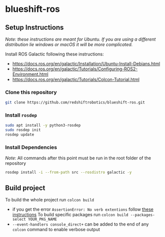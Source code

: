 # blueshift-ros

## Setup Instructions

_Note: these instructions are meant for Ubuntu. If you are using a different distribution lie windows or macOS it will be more complicated._

Install ROS Galactic following these instructions:

- <https://docs.ros.org/en/galactic/Installation/Ubuntu-Install-Debians.html>
- <https://docs.ros.org/en/galactic/Tutorials/Configuring-ROS2-Environment.html>
- <https://docs.ros.org/en/galactic/Tutorials/Colcon-Tutorial.html>

### Clone this repository

```bash
git clone https://github.com/redshiftrobotics/blueshift-ros.git
```

### Install `rosdep`

```bash
sudo apt install -y python3-rosdep
sudo rosdep init
rosdep update
```

### Install Dependencies

_Note_: All commands after this point must be run in the root folder of the repository

```bash
rosdep install -i --from-path src --rosdistro galactic -y
```

## Build project

To build the whole project run `colcon build`

- if you get the error `AssertionError: No verb extentions` follow [these instructions](https://github.com/aws-robotics/aws-iot-bridge-example/issues/2#issuecomment-810040837)
To build specific packages run `colcon build --packages-select YOUR_PKG_NAME`
- `--event-handlers console_direct+` can be added to the end of any `colcon` command to enable verbose output

